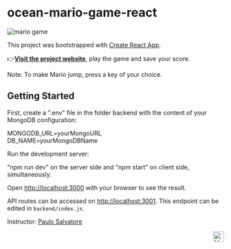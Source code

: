 # ocean-mario-game-react
![mario game](https://user-images.githubusercontent.com/89081192/190835266-01a0733a-c209-4aed-b5fd-8bd7f5469a07.jpg)

This project was bootstrapped with [Create React App](https://github.com/facebook/create-react-app).

:point_right:[**Visit the project website**](https://ocean-mario-game-react.herokuapp.com/), play the game and save your score.<br />

Note: To make Mario jump, press a key of your choice.

## Getting Started

First, create a ".env" file in the folder backend with the content of your MongoDB configuration:

MONGODB_URL=yourMongoURL<br />
DB_NAME=yourMongoDBName

Run the development server:

"npm run dev" on the server side and "npm start" on client side, simultaneously.

Open [http://localhost:3000](http://localhost:3000) with your browser to see the result.

API routes can be accessed on [http://localhost:3001](http://localhost:3001). This endpoint can be edited in `backend/index.js`.

Instructor: [Paulo Salvatore](https://www.linkedin.com/in/salvatorepaulo/)

<div align="right">
  <a href="#top">
    <img alt="Up" height="25" src="https://raw.githubusercontent.com/FortAwesome/Font-Awesome/6.x/svgs/solid/angle-up.svg">
  </a>
</div>
